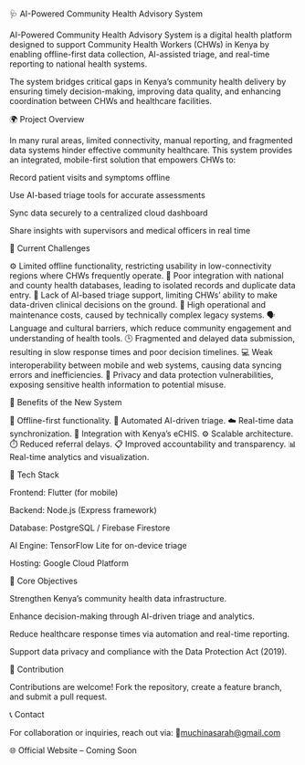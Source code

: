 🩺 AI-Powered Community Health Advisory System

AI-Powered Community Health Advisory System is a digital health platform designed to support Community Health Workers (CHWs) in Kenya by enabling offline-first data collection, AI-assisted triage, and real-time reporting to national health systems.

The system bridges critical gaps in Kenya’s community health delivery by ensuring timely decision-making, improving data quality, and enhancing coordination between CHWs and healthcare facilities.

🌍 Project Overview

In many rural areas, limited connectivity, manual reporting, and fragmented data systems hinder effective community healthcare. This system provides an integrated, mobile-first solution that empowers CHWs to:

Record patient visits and symptoms offline

Use AI-based triage tools for accurate assessments

Sync data securely to a centralized cloud dashboard

Share insights with supervisors and medical officers in real time

🚨 Current Challenges

⚙️ Limited offline functionality, restricting usability in low-connectivity regions where CHWs frequently operate.
🔗 Poor integration with national and county health databases, leading to isolated records and duplicate data entry.
🧠 Lack of AI-based triage support, limiting CHWs’ ability to make data-driven clinical decisions on the ground.
💸 High operational and maintenance costs, caused by technically complex legacy systems.
🗣️ Language and cultural barriers, which reduce community engagement and understanding of health tools.
🕒 Fragmented and delayed data submission, resulting in slow response times and poor decision timelines.
💻 Weak interoperability between mobile and web systems, causing data syncing errors and inefficiencies.
🔐 Privacy and data protection vulnerabilities, exposing sensitive health information to potential misuse.

🌟 Benefits of the New System

📶 Offline-first functionality.
🤖 Automated AI-driven triage.
☁️ Real-time data synchronization.
🏥 Integration with Kenya’s eCHIS.
⚙️ Scalable architecture.
⏱️ Reduced referral delays.
📋 Improved accountability and transparency.
📊 Real-time analytics and visualization.

🧩 Tech Stack

Frontend: Flutter (for mobile)

Backend: Node.js (Express framework)

Database: PostgreSQL / Firebase Firestore

AI Engine: TensorFlow Lite for on-device triage

Hosting: Google Cloud Platform

🎯 Core Objectives

Strengthen Kenya’s community health data infrastructure.

Enhance decision-making through AI-driven triage and analytics.

Reduce healthcare response times via automation and real-time reporting.

Support data privacy and compliance with the Data Protection Act (2019).

🤝 Contribution

Contributions are welcome!
Fork the repository, create a feature branch, and submit a pull request.

📞 Contact

For collaboration or inquiries, reach out via:
📧muchinasarah@gmail.com

🌐 Official Website – Coming Soon
